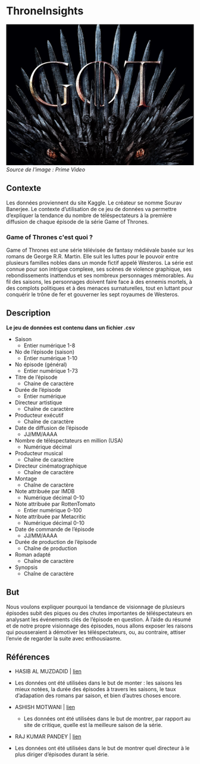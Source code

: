 # ThroneInsights

![Photo illustrative de GoT](/illustration.jpg)
_Source de l'image : Prime Video_

## Contexte
Les données proviennent du site Kaggle. Le créateur se nomme Sourav Banerjee. Le contexte d’utilisation de ce jeu de données va permettre d’expliquer la tendance du nombre de téléspectateurs à la première diffusion de chaque épisode de la série Game of Thrones.

### Game of Thrones c'est quoi ?
Game of Thrones est une série télévisée de fantasy médiévale basée sur les romans de George R.R. Martin. Elle suit les luttes pour le pouvoir entre plusieurs familles nobles dans un monde fictif appelé Westeros. La série est connue pour son intrigue complexe, ses scènes de violence graphique, ses rebondissements inattendus et ses nombreux personnages mémorables. Au fil des saisons, les personnages doivent faire face à des ennemis mortels, à des complots politiques et à des menaces surnaturelles, tout en luttant pour conquérir le trône de fer et gouverner les sept royaumes de Westeros.

## Description
**Le jeu de données est contenu dans un fichier .csv**

- Saison 
  - Entier numérique 1-8
- No de l’épisode (saison)
  - Entier numérique 1-10
- No épisode (général)
  - Entier numérique 1-73
- Titre de l’épisode
  - Chaine de caractère
- Durée de l’épisode
  - Entier numérique
- Directeur artistique
  - Chaîne de caractère
- Producteur exécutif 
  - Chaîne de caractère
- Date de diffusion de l’épisode
  - JJ/MM/AAAA
- Nombre de téléspectateurs en million (USA)
  - Numérique décimal
- Producteur musical	
  - Chaîne de caractère
- Directeur cinématographique
  - Chaîne de caractère
- Montage
  - Chaîne de caractère
- Note attribuée par IMDB
  - Numérique décimal 0-10
- Note attribuée par RottenTomato
  - Entier numérique 0-100 
- Note attribuée par Metacritic
  - Numérique décimal 0-10
- Date de commande de l’épisode
  - JJ/MM/AAAA
- Durée de production de l’épisode
  - Chaîne de production
- Roman adapté
  - Chaîne de caractère
- Synopsis
  - Chaîne de caractère

## But

Nous voulons expliquer pourquoi la tendance de visionnage de plusieurs épisodes subit des piques ou des chutes importantes de téléspectateurs en analysant les événements clés de l’épisode en question.
 À l’aide du résumé et de notre propre visionnage des épisodes, nous allons exposer les raisons qui pousseraient à démotiver les téléspectateurs, ou, au contraire, attiser l’envie de regarder la suite avec enthousiasme.  
## Références

-	HASIB AL MUZDADID | [lien](https://www.kaggle.com/code/hasibalmuzdadid/game-of-thrones-analysis)
  - Les données ont été utilisées dans le but de monter : les saisons les mieux notées, la durée des épisodes à travers les saisons, le taux d’adapation des romans par saison, et bien d’autres choses encore.
  
- ASHISH MOTWANI | [lien](https://www.kaggle.com/code/ashishmotwani/got-best-season-eda)
  - Les données ont été utilisées dans le but de montrer, par rapport au site de critique, quelle est la meilleure saison de la série.

-	RAJ KUMAR PANDEY | [lien](https://www.kaggle.com/code/rajkumarpandey02/games-of-thrones-eda)
  - Les données ont été utilisées dans le but de montrer quel directeur à le plus diriger d’épisodes durant la série. 

